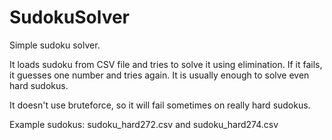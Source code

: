 # SudokuSolver

Simple sudoku solver.

It loads sudoku from CSV file and tries to solve it using elimination. If it fails, it guesses one number and tries again. It is usually enough to solve even hard sudokus.

It doesn't use bruteforce, so it will fail sometimes on really hard sudokus.

Example sudokus: sudoku_hard272.csv and sudoku_hard274.csv
